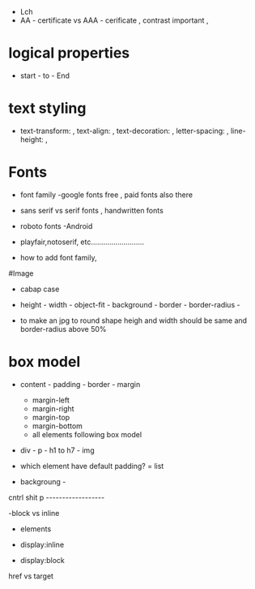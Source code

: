 - Lch
- AA - certificate vs AAA - cerificate , contrast important , 

# logical properties
- start - to - End

# text styling

- text-transform: , text-align: ,  text-decoration: , letter-spacing: , line-height: , 

# Fonts

- font family -google fonts free , paid fonts also there

- sans serif vs serif fonts , handwritten fonts
- roboto fonts -Android
- playfair,notoserif,
etc..........................

- how to add font family,

#Image 

- cabap case

- height - width -  object-fit  -    background   -   border   -   border-radius  -   
- to make an jpg to round shape heigh and width should be same and border-radius above 50%

# box model
- content - padding - border - margin
   - margin-left
   - margin-right
   - margin-top
   - margin-bottom
   - all elements following box model
- div - p - h1 to h7 - img
- which element have default padding? = list

- backgroung -  

cntrl shit p ------------------

-block vs inline

- elements

 - display:inline
 - display:block

href vs target





